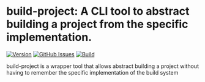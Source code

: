 # build-project: A CLI tool to abstract building a project from the specific implementation.

[![Version](https://img.shields.io/github/v/release/dcjulian29/build-project)](https://github.com/dcjulian29/build-project/releases)
[![GitHub Issues](https://img.shields.io/github/issues-raw/dcjulian29/build-project.svg)](https://github.com/dcjulian29/build-project/issues)
[![Build](https://github.com/dcjulian29/build-project/actions/workflows/build.yml/badge.svg)](https://github.com/dcjulian29/build-project/actions/workflows/build.yml)

build-project is a wrapper tool that allows abstract building a project without having to remember
the specific implementation of the build system
